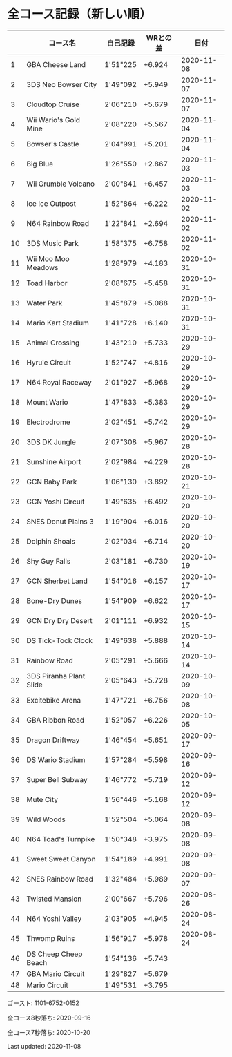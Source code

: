 # 全コース記録（新しい順）

||コース名|自己記録|WRとの差|日付
|--|--|--|--|--|
|1|GBA Cheese Land|1'51"225|+6.924|2020-11-08|
|2|3DS Neo Bowser City|1'49"092|+5.949|2020-11-07|
|3|Cloudtop Cruise|2'06"210|+5.679|2020-11-07|
|4|Wii Wario's Gold Mine|2'08"220|+5.567|2020-11-04|
|5|Bowser's Castle|2'04"991|+5.201|2020-11-04|
|6|Big Blue|1'26"550|+2.867|2020-11-03|
|7|Wii Grumble Volcano|2'00"841|+6.457|2020-11-03|
|8|Ice Ice Outpost|1'52"864|+6.222|2020-11-02|
|9|N64 Rainbow Road|1'22"841|+2.694|2020-11-02|
|10|3DS Music Park|1'58"375|+6.758|2020-11-02|
|11|Wii Moo Moo Meadows|1'28"979|+4.183|2020-10-31|
|12|Toad Harbor|2'08"675|+5.458|2020-10-31|
|13|Water Park|1'45"879|+5.088|2020-10-31|
|14|Mario Kart Stadium|1'41"728|+6.140|2020-10-31|
|15|Animal Crossing|1'43"210|+5.733|2020-10-29|
|16|Hyrule Circuit|1'52"747|+4.816|2020-10-29|
|17|N64 Royal Raceway|2'01"927|+5.968|2020-10-29|
|18|Mount Wario|1'47"833|+5.383|2020-10-29|
|19|Electrodrome|2'02"451|+5.742|2020-10-29|
|20|3DS DK Jungle|2'07"308|+5.967|2020-10-28|
|21|Sunshine Airport|2'02"984|+4.229|2020-10-28|
|22|GCN Baby Park|1'06"130|+3.892|2020-10-21|
|23|GCN Yoshi Circuit|1'49"635|+6.492|2020-10-20|
|24|SNES Donut Plains 3|1'19"904|+6.016|2020-10-20|
|25|Dolphin Shoals|2'02"034|+6.714|2020-10-20|
|26|Shy Guy Falls|2'03"181|+6.730|2020-10-19|
|27|GCN Sherbet Land|1'54"016|+6.157|2020-10-17|
|28|Bone-Dry Dunes|1'54"909|+6.622|2020-10-17|
|29|GCN Dry Dry Desert|2'01"111|+6.932|2020-10-15|
|30|DS Tick-Tock Clock|1'49"638|+5.888|2020-10-14|
|31|Rainbow Road|2'05"291|+5.666|2020-10-14|
|32|3DS Piranha Plant Slide|2'05"643|+5.728|2020-10-09|
|33|Excitebike Arena|1'47"721|+6.756|2020-10-08|
|34|GBA Ribbon Road|1'52"057|+6.226|2020-10-05|
|35|Dragon Driftway|1'46"454|+5.651|2020-09-17|
|36|DS Wario Stadium|1'57"284|+5.598|2020-09-16|
|37|Super Bell Subway|1'46"772|+5.719|2020-09-12|
|38|Mute City|1'56"446|+5.168|2020-09-12|
|39|Wild Woods|1'52"504|+5.064|2020-09-08|
|40|N64 Toad's Turnpike|1'50"348|+3.975|2020-09-08|
|41|Sweet Sweet Canyon|1'54"189|+4.991|2020-09-08|
|42|SNES Rainbow Road|1'32"484|+5.989|2020-09-07|
|43|Twisted Mansion|2'00"667|+5.796|2020-08-26|
|44|N64 Yoshi Valley|2'03"905|+4.945|2020-08-24|
|45|Thwomp Ruins|1'56"917|+5.978|2020-08-24|
|46|DS Cheep Cheep Beach|1'54"136|+5.743||
|47|GBA Mario Circuit|1'29"827|+5.679||
|48|Mario Circuit|1'49"531|+3.795||

ゴースト: 1101-6752-0152

全コース8秒落ち: 2020-09-16

全コース7秒落ち: 2020-10-20

Last updated: 2020-11-08
